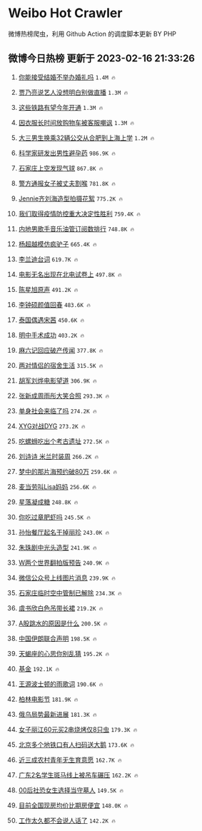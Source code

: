 # Weibo Hot Crawler 



微博热榜爬虫，利用 Github Action 的调度脚本更新 BY PHP 


## 微博今日热榜 更新于 2023-02-16 21:33:26 
1. [你能接受结婚不举办婚礼吗](https://s.weibo.com/weibo?q=%23%E4%BD%A0%E8%83%BD%E6%8E%A5%E5%8F%97%E7%BB%93%E5%A9%9A%E4%B8%8D%E4%B8%BE%E5%8A%9E%E5%A9%9A%E7%A4%BC%E5%90%97%23&t=31&band_rank=1&Refer=top) `1.4M 🔥` 

1. [贾乃亮说艺人没想明白别做直播](https://s.weibo.com/weibo?q=%23%E8%B4%BE%E4%B9%83%E4%BA%AE%E8%AF%B4%E8%89%BA%E4%BA%BA%E6%B2%A1%E6%83%B3%E6%98%8E%E7%99%BD%E5%88%AB%E5%81%9A%E7%9B%B4%E6%92%AD%23&t=31&band_rank=2&Refer=top) `1.3M 🔥` 

1. [这些铁路有望今年开通](https://s.weibo.com/weibo?q=%23%E8%BF%99%E4%BA%9B%E9%93%81%E8%B7%AF%E6%9C%89%E6%9C%9B%E4%BB%8A%E5%B9%B4%E5%BC%80%E9%80%9A%23&t=31&band_rank=3&Refer=top) `1.3M 🔥` 

1. [因衣服长时间放购物车被客服嘲讽](https://s.weibo.com/weibo?q=%23%E5%9B%A0%E8%A1%A3%E6%9C%8D%E9%95%BF%E6%97%B6%E9%97%B4%E6%94%BE%E8%B4%AD%E7%89%A9%E8%BD%A6%E8%A2%AB%E5%AE%A2%E6%9C%8D%E5%98%B2%E8%AE%BD%23&t=31&band_rank=4&Refer=top) `1.3M 🔥` 

1. [大三男生换乘32辆公交从合肥到上海上学](https://s.weibo.com/weibo?q=%23%E5%A4%A7%E4%B8%89%E7%94%B7%E7%94%9F%E6%8D%A2%E4%B9%9832%E8%BE%86%E5%85%AC%E4%BA%A4%E4%BB%8E%E5%90%88%E8%82%A5%E5%88%B0%E4%B8%8A%E6%B5%B7%E4%B8%8A%E5%AD%A6%23&t=31&band_rank=5&Refer=top) `1.2M 🔥` 

1. [科学家研发出男性避孕药](https://s.weibo.com/weibo?q=%23%E7%A7%91%E5%AD%A6%E5%AE%B6%E7%A0%94%E5%8F%91%E5%87%BA%E7%94%B7%E6%80%A7%E9%81%BF%E5%AD%95%E8%8D%AF%23&t=31&band_rank=6&Refer=top) `986.9K 🔥` 

1. [石家庄上空发现气球](https://s.weibo.com/weibo?q=%23%E7%9F%B3%E5%AE%B6%E5%BA%84%E4%B8%8A%E7%A9%BA%E5%8F%91%E7%8E%B0%E6%B0%94%E7%90%83%23&t=31&band_rank=7&Refer=top) `867.8K 🔥` 

1. [警方通报女子被丈夫割喉](https://s.weibo.com/weibo?q=%23%E8%AD%A6%E6%96%B9%E9%80%9A%E6%8A%A5%E5%A5%B3%E5%AD%90%E8%A2%AB%E4%B8%88%E5%A4%AB%E5%89%B2%E5%96%89%23&t=31&band_rank=8&Refer=top) `781.8K 🔥` 

1. [Jennie齐刘海造型拍摄花絮](https://s.weibo.com/weibo?q=%23Jennie%E9%BD%90%E5%88%98%E6%B5%B7%E9%80%A0%E5%9E%8B%E6%8B%8D%E6%91%84%E8%8A%B1%E7%B5%AE%23&t=31&band_rank=9&Refer=top) `775.2K 🔥` 

1. [我们取得疫情防控重大决定性胜利](https://s.weibo.com/weibo?q=%23%E6%88%91%E4%BB%AC%E5%8F%96%E5%BE%97%E7%96%AB%E6%83%85%E9%98%B2%E6%8E%A7%E9%87%8D%E5%A4%A7%E5%86%B3%E5%AE%9A%E6%80%A7%E8%83%9C%E5%88%A9%23&t=31&band_rank=10&Refer=top) `759.4K 🔥` 

1. [内地男歌手音乐油管订阅数排行](https://s.weibo.com/weibo?q=%23%E5%86%85%E5%9C%B0%E7%94%B7%E6%AD%8C%E6%89%8B%E9%9F%B3%E4%B9%90%E6%B2%B9%E7%AE%A1%E8%AE%A2%E9%98%85%E6%95%B0%E6%8E%92%E8%A1%8C%23&t=31&band_rank=11&Refer=top) `748.8K 🔥` 

1. [杨超越模仿疯驴子](https://s.weibo.com/weibo?q=%23%E6%9D%A8%E8%B6%85%E8%B6%8A%E6%A8%A1%E4%BB%BF%E7%96%AF%E9%A9%B4%E5%AD%90%23&t=31&band_rank=12&Refer=top) `665.4K 🔥` 

1. [李兰迪台词](https://s.weibo.com/weibo?q=%E6%9D%8E%E5%85%B0%E8%BF%AA%E5%8F%B0%E8%AF%8D&t=31&band_rank=13&Refer=top) `619.7K 🔥` 

1. [电影无名出现在北电试卷上](https://s.weibo.com/weibo?q=%23%E7%94%B5%E5%BD%B1%E6%97%A0%E5%90%8D%E5%87%BA%E7%8E%B0%E5%9C%A8%E5%8C%97%E7%94%B5%E8%AF%95%E5%8D%B7%E4%B8%8A%23&t=31&band_rank=14&Refer=top) `497.8K 🔥` 

1. [陈星旭原声](https://s.weibo.com/weibo?q=%23%E9%99%88%E6%98%9F%E6%97%AD%E5%8E%9F%E5%A3%B0%23&t=31&band_rank=15&Refer=top) `491.2K 🔥` 

1. [李钟硕颜值回春](https://s.weibo.com/weibo?q=%23%E6%9D%8E%E9%92%9F%E7%A1%95%E9%A2%9C%E5%80%BC%E5%9B%9E%E6%98%A5%23&t=31&band_rank=16&Refer=top) `483.6K 🔥` 

1. [泰国偶遇宋茜](https://s.weibo.com/weibo?q=%23%E6%B3%B0%E5%9B%BD%E5%81%B6%E9%81%87%E5%AE%8B%E8%8C%9C%23&t=31&band_rank=17&Refer=top) `450.6K 🔥` 

1. [明中手术成功](https://s.weibo.com/weibo?q=%23%E6%98%8E%E4%B8%AD%E6%89%8B%E6%9C%AF%E6%88%90%E5%8A%9F%23&t=31&band_rank=18&Refer=top) `403.2K 🔥` 

1. [麻六记回应破产传闻](https://s.weibo.com/weibo?q=%23%E9%BA%BB%E5%85%AD%E8%AE%B0%E5%9B%9E%E5%BA%94%E7%A0%B4%E4%BA%A7%E4%BC%A0%E9%97%BB%23&t=31&band_rank=19&Refer=top) `377.8K 🔥` 

1. [两对情侣的宿舍生活](https://s.weibo.com/weibo?q=%23%E4%B8%A4%E5%AF%B9%E6%83%85%E4%BE%A3%E7%9A%84%E5%AE%BF%E8%88%8D%E7%94%9F%E6%B4%BB%23&t=31&band_rank=20&Refer=top) `315.5K 🔥` 

1. [胡军刘烨电影望道](https://s.weibo.com/weibo?q=%23%E8%83%A1%E5%86%9B%E5%88%98%E7%83%A8%E7%94%B5%E5%BD%B1%E6%9C%9B%E9%81%93%23&t=31&band_rank=21&Refer=top) `306.9K 🔥` 

1. [张新成周雨彤大笑合照](https://s.weibo.com/weibo?q=%23%E5%BC%A0%E6%96%B0%E6%88%90%E5%91%A8%E9%9B%A8%E5%BD%A4%E5%A4%A7%E7%AC%91%E5%90%88%E7%85%A7%23&t=31&band_rank=22&Refer=top) `293.3K 🔥` 

1. [单身社会来临了吗](https://s.weibo.com/weibo?q=%23%E5%8D%95%E8%BA%AB%E7%A4%BE%E4%BC%9A%E6%9D%A5%E4%B8%B4%E4%BA%86%E5%90%97%23&t=31&band_rank=23&Refer=top) `274.2K 🔥` 

1. [XYG对战DYG](https://s.weibo.com/weibo?q=%23XYG%E5%AF%B9%E6%88%98DYG%23&t=31&band_rank=24&Refer=top) `273.2K 🔥` 

1. [吃螺蛳吃出个考古遗址](https://s.weibo.com/weibo?q=%23%E5%90%83%E8%9E%BA%E8%9B%B3%E5%90%83%E5%87%BA%E4%B8%AA%E8%80%83%E5%8F%A4%E9%81%97%E5%9D%80%23&t=31&band_rank=25&Refer=top) `272.5K 🔥` 

1. [刘诗诗 米兰时装周](https://s.weibo.com/weibo?q=%E5%88%98%E8%AF%97%E8%AF%97%20%E7%B1%B3%E5%85%B0%E6%97%B6%E8%A3%85%E5%91%A8&t=31&band_rank=26&Refer=top) `266.2K 🔥` 

1. [梦中的那片海预约破80万](https://s.weibo.com/weibo?q=%23%E6%A2%A6%E4%B8%AD%E7%9A%84%E9%82%A3%E7%89%87%E6%B5%B7%E9%A2%84%E7%BA%A6%E7%A0%B480%E4%B8%87%23&t=31&band_rank=27&Refer=top) `259.6K 🔥` 

1. [麦当劳叫Lisa妈妈](https://s.weibo.com/weibo?q=%23%E9%BA%A6%E5%BD%93%E5%8A%B3%E5%8F%ABLisa%E5%A6%88%E5%A6%88%23&t=31&band_rank=28&Refer=top) `256.6K 🔥` 

1. [星落凝成糖](https://s.weibo.com/weibo?q=%E6%98%9F%E8%90%BD%E5%87%9D%E6%88%90%E7%B3%96&t=31&band_rank=29&Refer=top) `248.8K 🔥` 

1. [你吃过章肥虾吗](https://s.weibo.com/weibo?q=%23%E4%BD%A0%E5%90%83%E8%BF%87%E7%AB%A0%E8%82%A5%E8%99%BE%E5%90%97%23&t=31&band_rank=30&Refer=top) `245.5K 🔥` 

1. [孙怡餐厅起名干掉丽珍](https://s.weibo.com/weibo?q=%23%E5%AD%99%E6%80%A1%E9%A4%90%E5%8E%85%E8%B5%B7%E5%90%8D%E5%B9%B2%E6%8E%89%E4%B8%BD%E7%8F%8D%23&t=31&band_rank=31&Refer=top) `243.0K 🔥` 

1. [朱珠剧中光头造型](https://s.weibo.com/weibo?q=%23%E6%9C%B1%E7%8F%A0%E5%89%A7%E4%B8%AD%E5%85%89%E5%A4%B4%E9%80%A0%E5%9E%8B%23&t=31&band_rank=32&Refer=top) `241.9K 🔥` 

1. [W两个世界翻拍版预告](https://s.weibo.com/weibo?q=%23W%E4%B8%A4%E4%B8%AA%E4%B8%96%E7%95%8C%E7%BF%BB%E6%8B%8D%E7%89%88%E9%A2%84%E5%91%8A%23&t=31&band_rank=33&Refer=top) `240.9K 🔥` 

1. [微信公众号上线图片消息](https://s.weibo.com/weibo?q=%23%E5%BE%AE%E4%BF%A1%E5%85%AC%E4%BC%97%E5%8F%B7%E4%B8%8A%E7%BA%BF%E5%9B%BE%E7%89%87%E6%B6%88%E6%81%AF%23&t=31&band_rank=34&Refer=top) `239.9K 🔥` 

1. [石家庄临时空中管制已解除](https://s.weibo.com/weibo?q=%23%E7%9F%B3%E5%AE%B6%E5%BA%84%E4%B8%B4%E6%97%B6%E7%A9%BA%E4%B8%AD%E7%AE%A1%E5%88%B6%E5%B7%B2%E8%A7%A3%E9%99%A4%23&t=31&band_rank=35&Refer=top) `234.3K 🔥` 

1. [虞书欣白色吊带长裙](https://s.weibo.com/weibo?q=%23%E8%99%9E%E4%B9%A6%E6%AC%A3%E7%99%BD%E8%89%B2%E5%90%8A%E5%B8%A6%E9%95%BF%E8%A3%99%23&t=31&band_rank=36&Refer=top) `219.2K 🔥` 

1. [A股跳水的原因是什么](https://s.weibo.com/weibo?q=%23A%E8%82%A1%E8%B7%B3%E6%B0%B4%E7%9A%84%E5%8E%9F%E5%9B%A0%E6%98%AF%E4%BB%80%E4%B9%88%23&t=31&band_rank=37&Refer=top) `200.5K 🔥` 

1. [中国伊朗联合声明](https://s.weibo.com/weibo?q=%23%E4%B8%AD%E5%9B%BD%E4%BC%8A%E6%9C%97%E8%81%94%E5%90%88%E5%A3%B0%E6%98%8E%23&t=31&band_rank=38&Refer=top) `198.5K 🔥` 

1. [天蝎座的心思你别乱猜](https://s.weibo.com/weibo?q=%23%E5%A4%A9%E8%9D%8E%E5%BA%A7%E7%9A%84%E5%BF%83%E6%80%9D%E4%BD%A0%E5%88%AB%E4%B9%B1%E7%8C%9C%23&t=31&band_rank=39&Refer=top) `195.2K 🔥` 

1. [基金](https://s.weibo.com/weibo?q=%E5%9F%BA%E9%87%91&t=31&band_rank=40&Refer=top) `192.1K 🔥` 

1. [王源波士顿的雨歌词](https://s.weibo.com/weibo?q=%23%E7%8E%8B%E6%BA%90%E6%B3%A2%E5%A3%AB%E9%A1%BF%E7%9A%84%E9%9B%A8%E6%AD%8C%E8%AF%8D%23&t=31&band_rank=41&Refer=top) `190.6K 🔥` 

1. [柏林电影节](https://s.weibo.com/weibo?q=%E6%9F%8F%E6%9E%97%E7%94%B5%E5%BD%B1%E8%8A%82&t=31&band_rank=42&Refer=top) `181.9K 🔥` 

1. [俄乌局势最新进展](https://s.weibo.com/weibo?q=%23%E4%BF%84%E4%B9%8C%E5%B1%80%E5%8A%BF%E6%9C%80%E6%96%B0%E8%BF%9B%E5%B1%95%23&t=31&band_rank=43&Refer=top) `181.3K 🔥` 

1. [女子丽江60元买2串烧烤仅8只虫](https://s.weibo.com/weibo?q=%23%E5%A5%B3%E5%AD%90%E4%B8%BD%E6%B1%9F60%E5%85%83%E4%B9%B02%E4%B8%B2%E7%83%A7%E7%83%A4%E4%BB%858%E5%8F%AA%E8%99%AB%23&t=31&band_rank=44&Refer=top) `179.3K 🔥` 

1. [北京多个地铁口有人扫码送大鹅](https://s.weibo.com/weibo?q=%23%E5%8C%97%E4%BA%AC%E5%A4%9A%E4%B8%AA%E5%9C%B0%E9%93%81%E5%8F%A3%E6%9C%89%E4%BA%BA%E6%89%AB%E7%A0%81%E9%80%81%E5%A4%A7%E9%B9%85%23&t=31&band_rank=45&Refer=top) `173.6K 🔥` 

1. [近三成农村青年无生育意愿](https://s.weibo.com/weibo?q=%23%E8%BF%91%E4%B8%89%E6%88%90%E5%86%9C%E6%9D%91%E9%9D%92%E5%B9%B4%E6%97%A0%E7%94%9F%E8%82%B2%E6%84%8F%E6%84%BF%23&t=31&band_rank=46&Refer=top) `162.7K 🔥` 

1. [广东2名学生斑马线上被吊车碾压](https://s.weibo.com/weibo?q=%23%E5%B9%BF%E4%B8%9C2%E5%90%8D%E5%AD%A6%E7%94%9F%E6%96%91%E9%A9%AC%E7%BA%BF%E4%B8%8A%E8%A2%AB%E5%90%8A%E8%BD%A6%E7%A2%BE%E5%8E%8B%23&t=31&band_rank=47&Refer=top) `162.2K 🔥` 

1. [00后社恐女生选择当守墓人](https://s.weibo.com/weibo?q=%2300%E5%90%8E%E7%A4%BE%E6%81%90%E5%A5%B3%E7%94%9F%E9%80%89%E6%8B%A9%E5%BD%93%E5%AE%88%E5%A2%93%E4%BA%BA%23&t=31&band_rank=48&Refer=top) `149.5K 🔥` 

1. [目前全国现房均价比期房便宜](https://s.weibo.com/weibo?q=%23%E7%9B%AE%E5%89%8D%E5%85%A8%E5%9B%BD%E7%8E%B0%E6%88%BF%E5%9D%87%E4%BB%B7%E6%AF%94%E6%9C%9F%E6%88%BF%E4%BE%BF%E5%AE%9C%23&t=31&band_rank=49&Refer=top) `148.0K 🔥` 

1. [工作太久都不会说人话了](https://s.weibo.com/weibo?q=%23%E5%B7%A5%E4%BD%9C%E5%A4%AA%E4%B9%85%E9%83%BD%E4%B8%8D%E4%BC%9A%E8%AF%B4%E4%BA%BA%E8%AF%9D%E4%BA%86%23&t=31&band_rank=50&Refer=top) `142.2K 🔥` 

